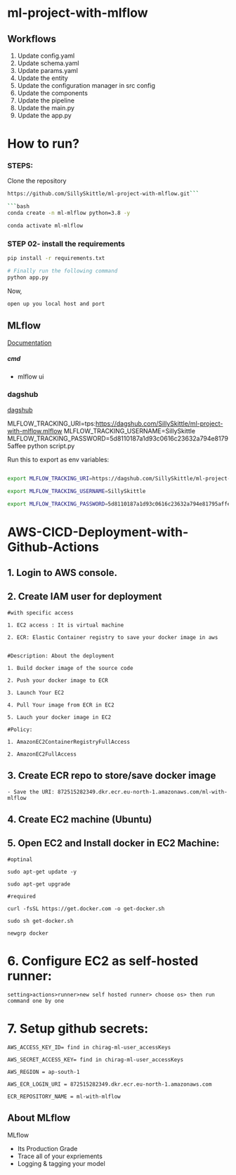 # ml-project-with-mlflow

## Workflows

1. Update config.yaml
2. Update schema.yaml
3. Update params.yaml
4. Update the entity
5. Update the configuration manager in src config
6. Update the components
7. Update the pipeline 
8. Update the main.py
9. Update the app.py



# How to run?
### STEPS:

Clone the repository

```bash
https://github.com/SillySkittle/ml-project-with-mlflow.git```

```bash
conda create -n ml-mlflow python=3.8 -y
```

```bash
conda activate ml-mlflow
```


### STEP 02- install the requirements
```bash
pip install -r requirements.txt
```


```bash
# Finally run the following command
python app.py
```

Now,
```bash
open up you local host and port
```



## MLflow

[Documentation](https://mlflow.org/docs/latest/index.html)


##### cmd
- mlflow ui

### dagshub
[dagshub](https://dagshub.com/)

MLFLOW_TRACKING_URI=tps:https://dagshub.com/SillySkittle/ml-project-with-mlflow.mlflow
MLFLOW_TRACKING_USERNAME=SillySkittle
MLFLOW_TRACKING_PASSWORD=5d8110187a1d93c0616c23632a794e81795affee
python script.py

Run this to export as env variables:

```bash

export MLFLOW_TRACKING_URI=https://dagshub.com/SillySkittle/ml-project-with-mlflow.mlflow

export MLFLOW_TRACKING_USERNAME=SillySkittle 

export MLFLOW_TRACKING_PASSWORD=5d8110187a1d93c0616c23632a794e81795affee

```



# AWS-CICD-Deployment-with-Github-Actions

## 1. Login to AWS console.

## 2. Create IAM user for deployment

	#with specific access

	1. EC2 access : It is virtual machine

	2. ECR: Elastic Container registry to save your docker image in aws


	#Description: About the deployment

	1. Build docker image of the source code

	2. Push your docker image to ECR

	3. Launch Your EC2 

	4. Pull Your image from ECR in EC2

	5. Lauch your docker image in EC2

	#Policy:

	1. AmazonEC2ContainerRegistryFullAccess

	2. AmazonEC2FullAccess

	
## 3. Create ECR repo to store/save docker image
    - Save the URI: 872515282349.dkr.ecr.eu-north-1.amazonaws.com/ml-with-mlflow
	
## 4. Create EC2 machine (Ubuntu) 

## 5. Open EC2 and Install docker in EC2 Machine:
	
	
	#optinal

	sudo apt-get update -y

	sudo apt-get upgrade
	
	#required

	curl -fsSL https://get.docker.com -o get-docker.sh

	sudo sh get-docker.sh

	newgrp docker
	
# 6. Configure EC2 as self-hosted runner:
    setting>actions>runner>new self hosted runner> choose os> then run command one by one


# 7. Setup github secrets:

    AWS_ACCESS_KEY_ID= find in chirag-ml-user_accessKeys

    AWS_SECRET_ACCESS_KEY= find in chirag-ml-user_accessKeys

    AWS_REGION = ap-south-1

    AWS_ECR_LOGIN_URI = 872515282349.dkr.ecr.eu-north-1.amazonaws.com

    ECR_REPOSITORY_NAME = ml-with-mlflow




## About MLflow 
MLflow

 - Its Production Grade
 - Trace all of your expriements
 - Logging & tagging your model



